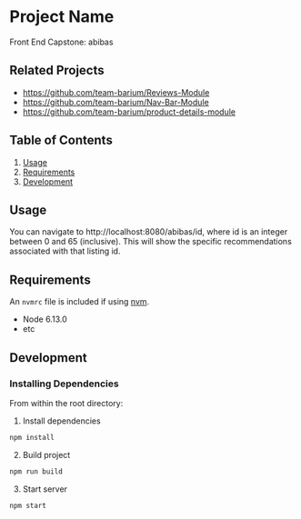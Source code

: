 # Project Name

Front End Capstone: abibas

## Related Projects

  - https://github.com/team-barium/Reviews-Module
  - https://github.com/team-barium/Nav-Bar-Module
  - https://github.com/team-barium/product-details-module

## Table of Contents

1. [Usage](#Usage)
1. [Requirements](#requirements)
1. [Development](#development)

## Usage

You can navigate to http://localhost:8080/abibas/id, where id is an integer between 0 and 65 (inclusive). This will show the specific recommendations associated with that listing id.

## Requirements

An `nvmrc` file is included if using [nvm](https://github.com/creationix/nvm).

- Node 6.13.0
- etc

## Development

### Installing Dependencies

From within the root directory:

1. Install dependencies
```sh
npm install
  ```
2. Build project
```sh
npm run build
  ```
3. Start server 
```sh
npm start
  ```

